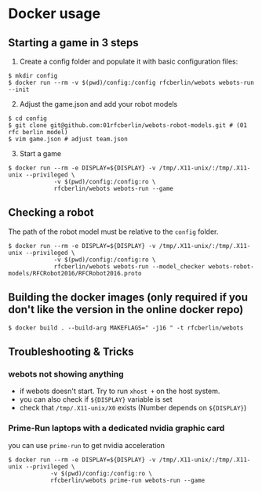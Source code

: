 # Docker usage


## Starting a game in 3 steps
1. Create a config folder and populate it with basic configuration files:
```
$ mkdir config
$ docker run --rm -v $(pwd)/config:/config rfcberlin/webots webots-run --init

```

2. Adjust the game.json and add your robot models
```
$ cd config
$ git clone git@github.com:01rfcberlin/webots-robot-models.git # (01 rfc berlin model)
$ vim game.json # adjust team.json
```

3. Start a game
```
$ docker run --rm -e DISPLAY=${DISPLAY} -v /tmp/.X11-unix/:/tmp/.X11-unix --privileged \
             -v $(pwd)/config:/config:ro \
             rfcberlin/webots webots-run --game
```

## Checking a robot
The path of the robot model must be relative to the `config` folder.

```
$ docker run --rm -e DISPLAY=${DISPLAY} -v /tmp/.X11-unix/:/tmp/.X11-unix --privileged \
             -v $(pwd)/config:/config:ro \
             rfcberlin/webots webots-run --model_checker webots-robot-models/RFCRobot2016/RFCRobot2016.proto
```



## Building the docker images (only required if you don't like the version in the online docker repo)
```
$ docker build . --build-arg MAKEFLAGS=" -j16 " -t rfcberlin/webots
```


## Troubleshooting & Tricks
### webots not showing anything
- if webots doesn't start. Try to run `xhost +` on the host system.
- you can also check if `${DISPLAY}` variable is set
- check that `/tmp/.X11-unix/X0` exists (Number depends on `${DISPLAY}`)
### Prime-Run laptops with a dedicated nvidia graphic card
you can use `prime-run` to get nvidia acceleration
 ```
$ docker run --rm -e DISPLAY=${DISPLAY} -v /tmp/.X11-unix/:/tmp/.X11-unix --privileged \
             -v $(pwd)/config:/config:ro \
             rfcberlin/webots prime-run webots-run --game
```
